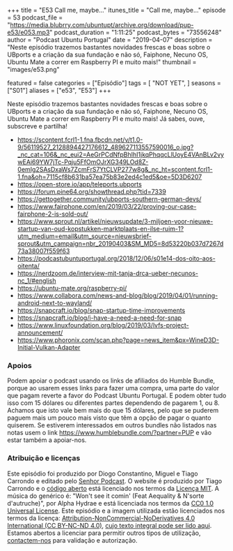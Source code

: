 +++
title = "E53 Call me, maybe…"
itunes_title = "Call me, maybe…"
episode = 53
podcast_file = "https://media.blubrry.com/ubuntupt/archive.org/download/pup-e53/e053.mp3"
podcast_duration = "1:11:25"
podcast_bytes = "73556248"
author = "Podcast Ubuntu Portugal"
date = "2019-04-07"
description = "Neste episódio trazemos bastantes novidades frescas e boas sobre o UBports e a criação da sua fundação e não só, Faiphone, Necuno OS, Ubuntu Mate a correr em Raspberry PI e muito mais!"
thumbnail = "images/e53.png"

featured = false
categories = ["Episódio"]
tags = [
  "NOT YET",
]
seasons = ["S01"]
aliases = ["e53", "E53"]
+++

Neste episódio trazemos bastantes novidades frescas e boas sobre o UBports e a criação da sua fundação e não só, Faiphone, Necuno OS, Ubuntu Mate a correr em Raspberry PI e muito mais!
Já sabes, ouve, subscreve e partilha!

* https://scontent.fcrl1-1.fna.fbcdn.net/v/t1.0-9/56119527_2128894427176612_489627113557590016_o.jpg?_nc_cat=106&_nc_eui2=AeGrPCdNfpBhIhI1jkqPhqqcLlUoyE4VAnBLv2vywEAi69YW7jTc-Pqju5FfOmOJrXG349LOd8Z-0emIg2SAsDxaWs7ZcmFrS7YtCLVP277w8g&_nc_ht=scontent.fcrl1-1.fna&oh=7115cf8b631ba57ea75b83e2ed4c1ed5&oe=5D3D6207
* https://open-store.io/app/teleports.ubports
* https://forum.pine64.org/showthread.php?tid=7339
* https://gettogether.community/ubports-southern-german-devs/
* https://www.fairphone.com/en/2019/03/22/proving-our-case-fairphone-2-is-sold-out/
* https://www.sprout.nl/artikel/nieuwsupdate/3-miljoen-voor-nieuwe-startup-van-oud-kopstukken-marktplaats-en-ilse-ruim-1?utm_medium=email&utm_source=nieuwsbrief-sprout&utm_campaign=nbr_20190403&SM_MD5=8d53220b037d7267d73a38007f559f63
* https://podcastubuntuportugal.org/2018/12/06/s01e14-dos-oito-aos-oitenta/
* https://nerdzoom.de/interview-mit-tanja-drca-ueber-necunos-nc_1/#english
* https://ubuntu-mate.org/raspberry-pi/
* https://www.collabora.com/news-and-blog/blog/2019/04/01/running-android-next-to-wayland/
* https://snapcraft.io/blog/snap-startup-time-improvements
* https://snapcraft.io/blog/i-have-a-need-a-need-for-snap
* https://www.linuxfoundation.org/blog/2019/03/lvfs-project-announcement/
* https://www.phoronix.com/scan.php?page=news_item&px=WineD3D-Initial-Vulkan-Adapter


### Apoios
Podem apoiar o podcast usando os links de afiliados do Humble Bundle, porque ao usarem esses links para fazer uma compra, uma parte do valor que pagam reverte a favor do Podcast Ubuntu Portugal.
E podem obter tudo isso com 15 dólares ou diferentes partes dependendo de pagarem 1, ou 8.
Achamos que isto vale bem mais do que 15 dólares, pelo que se puderem paguem mais um pouco mais visto que têm a opção de pagar o quanto quiserem.
Se estiverem interessados em outros bundles não listados nas notas usem o link https://www.humblebundle.com/?partner=PUP e vão estar também a apoiar-nos.

### Atribuição e licenças
Este episódio foi produzido por Diogo Constantino, Miguel e Tiago Carrondo e editado pelo [Senhor Podcast](https://senhorpodcast.pt/).
O website é produzido por Tiago Carrondo e o [código aberto](https://gitlab.com/podcastubuntuportugal/website) está licenciado nos termos da [Licença MIT](https://gitlab.com/podcastubuntuportugal/website/main/LICENSE).
A música do genérico é: "Won't see it comin' (Feat Aequality & N'sorte d'autruche)", por Alpha Hydrae e está licenciada nos termos da [CC0 1.0 Universal License](https://creativecommons.org/publicdomain/zero/1.0/).
Este episódio e a imagem utilizada estão licenciados nos termos da licença: [Attribution-NonCommercial-NoDerivatives 4.0 International (CC BY-NC-ND 4.0)](https://creativecommons.org/licenses/by-nc-nd/4.0/), [cujo texto integral pode ser lido aqui](https://creativecommons.org/licenses/by-nc-nd/4.0/legalcode). Estamos abertos a licenciar para permitir outros tipos de utilização, [contactem-nos](https://podcastubuntuportugal.org/contactos) para validação e autorização.

